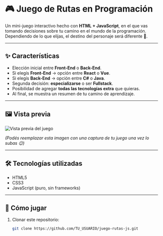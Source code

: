 # 🎮 Juego de Rutas en Programación

Un mini-juego interactivo hecho con **HTML + JavaScript**, en el que vas tomando decisiones sobre tu camino en el mundo de la programación.  
Dependiendo de lo que elijas, el destino del personaje será diferente 🚀.

---

## ✨ Características
- Elección inicial entre **Front-End** o **Back-End**.
- Si elegís **Front-End** → opción entre **React** o **Vue**.
- Si elegís **Back-End** → opción entre **C#** o **Java**.
- Segunda decisión: **especializarse** o ser **Fullstack**.
- Posibilidad de agregar **todas las tecnologías extra** que quieras.
- Al final, se muestra un resumen de tu camino de aprendizaje.

---

## 🖼️ Vista previa
![Vista previa del juego](https://via.placeholder.com/800x400.png?text=Juego+de+Rutas+en+Programacion)

*(Podés reemplazar esta imagen con una captura de tu juego una vez lo subas 😉)*

---

## 🛠️ Tecnologías utilizadas
- HTML5
- CSS3
- JavaScript (puro, sin frameworks)

---

## 🚀 Cómo jugar
1. Clonar este repositorio:
   ```bash
   git clone https://github.com/TU_USUARIO/juego-rutas-js.git
